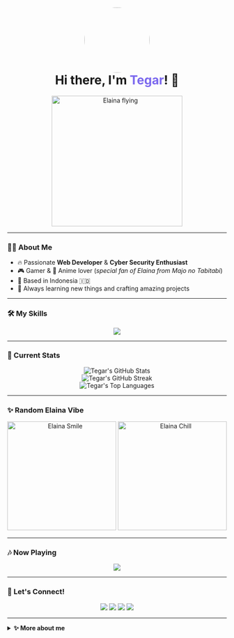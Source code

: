<h1 align="center">
  <img src="https://files.catbox.moe/wrgzf5.jpg" width="150" style="border-radius: 50%;" />
  <br>
  Hi there, I'm <span style="color:#7b68ee;">Tegar</span>! 👋
</h1>

<p align="center">
  <img src="https://i.pinimg.com/originals/48/9f/8c/489f8cb9dcb6b7a30de1e7c2b2c6f3a1.gif" width="300" alt="Elaina flying" />
</p>

---

### 🧙‍♀️ About Me
- 🔥 Passionate **Web Developer** & **Cyber Security Enthusiast**
- 🎮 Gamer & 🍿 Anime lover (*special fan of Elaina from Majo no Tabitabi*)
- 📍 Based in Indonesia 🇮🇩
- 🌟 Always learning new things and crafting amazing projects

---

### 🛠️ My Skills
<p align="center">
  <img src="https://skillicons.dev/icons?i=html,css,javascript,react,nextjs,nodejs,python,php,mysql,mongodb,linux,git,github,arduino&theme=light" />
</p>

---

### 🌈 Current Stats
<p align="center">
  <img src="https://github-readme-stats.vercel.app/api?username=Tegarrn&show_icons=true&theme=tokyonight&hide_border=true" alt="Tegar's GitHub Stats" />
  <br>
  <img src="https://github-readme-streak-stats.herokuapp.com/?user=Tegarrn&theme=tokyonight&hide_border=true" alt="Tegar's GitHub Streak" />
  <br>
  <img src="https://github-readme-stats.vercel.app/api/top-langs/?username=Tegarrn&layout=compact&theme=tokyonight&hide_border=true" alt="Tegar's Top Languages" />
</p>

---

### ✨ Random Elaina Vibe
<p align="center">
  <img src="https://i.pinimg.com/originals/4e/e7/e3/4ee7e3d98e8ffdd5da12320dc49597d3.gif" width="250" alt="Elaina Smile" />
  <img src="https://i.pinimg.com/originals/63/7e/71/637e71a234979c3b8988b53d2c6d07fc.gif" width="250" alt="Elaina Chill" />
</p>

---

### 🎶 Now Playing
<p align="center">
  <img src="https://spotify-recently-played-readme.vercel.app/api?user=31tw7ytmhuxuh55goyfbsa5hdvde&width=400&count=1&unique=true" />
</p>

---

### 🌟 Let's Connect!
<p align="center">
  <a href="https://github.com/Tegarrn"><img src="https://img.shields.io/github/followers/Tegarrn?label=Follow&style=social" /></a>
  <a href="#"><img src="https://img.shields.io/badge/Anime-Fan-ff69b4?style=for-the-badge" /></a>
  <a href="#"><img src="https://img.shields.io/badge/Gamer-%231DA1F2.svg?style=for-the-badge&logo=steam&logoColor=white" /></a>
  <a href="#"><img src="https://img.shields.io/badge/Cyber-Security-black?style=for-the-badge&logo=hackthebox&logoColor=green" /></a>
</p>

---

<details>
<summary><b>✨ More about me</b></summary>
<br>

```txt
💬 Ask me about:
- How to create secure web apps
- Anime recommendations
- Frontend and backend dev stuff

🎯 Goals:
- Build more Web3 / AI projects
- Level up CyberSec skills
- Launch Anime-themed SaaS Platform

</details>
<p align="center"> <img src="https://capsule-render.vercel.app/api?type=waving&color=gradient&height=200&section=footer&text=ありがとう！See%20You%20Space%20Cowboy%20🚀&fontSize=24" /> </p> ```
